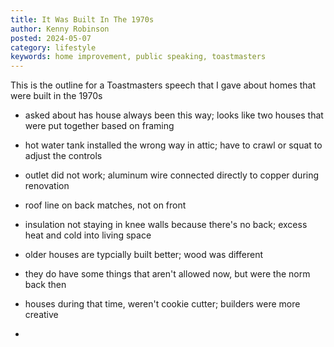 ```yaml
---
title: It Was Built In The 1970s
author: Kenny Robinson
posted: 2024-05-07
category: lifestyle
keywords: home improvement, public speaking, toastmasters
---
```


This is the outline for a Toastmasters speech that I gave about homes that were built in the 1970s

* asked about has house always been this way; looks like two houses that were put together based on framing
* hot water tank installed the wrong way in attic; have to crawl or squat to adjust the controls
* outlet did not work; aluminum wire connected directly to copper during renovation
* roof line on back matches, not on front
* insulation not staying in knee walls because there's no back; excess heat and cold into living space

* older houses are typcially built better; wood was different
* they do have some things that aren't allowed now, but were the norm back then
* houses during that time, weren't cookie cutter; builders were more creative
* 
